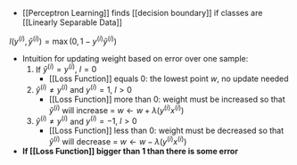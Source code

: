 - [[Perceptron Learning]] finds [[decision boundary]] if classes are [[Linearly Separable Data]]

 $l(y^{(i)}, \hat{y}^{(i)}) = \max(0, 1 - y^{(i)}\hat{y}^{(i)})$
- Intuition for updating weight based on error over one sample:
	1. If $\hat {y}^{(i)} = y^{(i)},\ l = 0$ 
		- [[Loss Function]] equals 0: the lowest point $w$, no update needed
	2. $\hat {y}^{(i)} \ne y^{(i)}$ and $y^{(i)}=1,\ l > 0$
		- [[Loss Function]] more than 0: weight must be increased so that $\hat {y}^{(i)}$ will increase = $w\leftarrow w + \lambda ( y^{(i)} x^{(i)})$
	3. $\hat {y}^{(i)} \ne y^{(i)}$ and $y^{(i)}=-1,\ l > 0$
		- [[Loss Function]] less than 0: weight must be decreased so that $\hat {y}^{(i)}$ will decrease = $w\leftarrow w - \lambda ( y^{(i)} x^{(i)})$
- **If [[Loss Function]] bigger than 1 than there is some error**
	